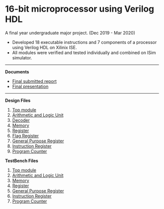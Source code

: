 # 16-bit microprocessor using Verilog HDL
A final year undergraduate major project. (Dec 2019 - Mar 2020)
- Developed 18 executable instructions and 7 components of a processor using Verilog HDL on Xilinix ISE.
- All modules were verified and tested individually and combined on ISim simulator.

---
**Documents**
- [Final submitted report](<Major Project Full Report.pdf>)
- [Final presentation](<Major Project PPT.pdf>)

---
**Design Files**
1. [Top module](<project files/TopModule.v>)
2. [Arithmetic and Logic Unit](<project files/ArithmeticLogicUnit.v>)
3. [Decoder](<project files/Decoder.v>)
4. [Memory](<project files/Memory.v>)
5. [Register](<project files/Register.v>)
6. [Flag Register](<project files/FlagRegister.v>) 
7. [General Purpose Register](<project files/GeneralPurposeRegister.v>)
8. [Instruction Register](<project files/InstructionRegister.v>)
9. [Program Counter](<project files/ProgramCounter.v>)

**TestBench Files**
1. [Top module](<project files/TestTopModule.v>)
2. [Arithmetic and Logic Unit](<project files/TestALU.v>)
4. [Memory](<project files/TestMemory.v>)
5. [Register](<project files/TestRegister.v>) 
7. [General Purpose Register](<project files/TestGPR.v>)
8. [Instruction Register](<project files/TestIR.v>)
9. [Program Counter](<project files/TestPC.v>)

